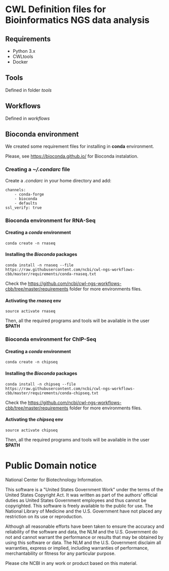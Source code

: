 # CWL Definition files for Bioinformatics NGS data analysis

## Requirements
 
 * Python 3.x
 * CWLtools
 * Docker  

## Tools 
Defined in folder *tools*

## Workflows
Defined in *workflows*

## Bioconda environment

We created some requirement files for installing in **conda** environment. 

Please, see https://bioconda.github.io/ for Bioconda instalation.

### Creating a *~/.condarc* file

Create a *.condarc* in your home directory and add:

    channels:
        - conda-forge
        - bioconda
        - defaults
    ssl_verify: true
    
### Bioconda environment for RNA-Seq

#### Creating a *conda* environment

    conda create -n rnaseq
    
#### Installing the *Bioconda* packages

    conda install -n rnaseq --file https://raw.githubusercontent.com/ncbi/cwl-ngs-workflows-cbb/master/requirements/conda-rnaseq.txt

Check the https://github.com/ncbi/cwl-ngs-workflows-cbb/tree/master/requirements folder 
for more environments files. 

#### Activating the *rnaseq* env

    source activate rnaseq
    
Then, all the required programs and tools will be available in the user **$PATH**

### Bioconda environment for ChIP-Seq

#### Creating a *conda* environment

    conda create -n chipseq
    
#### Installing the *Bioconda* packages

    conda install -n chipseq --file https://raw.githubusercontent.com/ncbi/cwl-ngs-workflows-cbb/master/requirements/conda-chipseq.txt

Check the https://github.com/ncbi/cwl-ngs-workflows-cbb/tree/master/requirements folder 
for more environments files. 

#### Activating the *chipseq* env

    source activate chipseq
    
Then, all the required programs and tools will be available in the user **$PATH**

# Public Domain notice

National Center for Biotechnology Information.

This software is a "United States Government Work" under the terms of the United States
Copyright Act. It was written as part of the authors' official duties as United States
Government employees and thus cannot be copyrighted. This software is freely available
to the public for use. The National Library of Medicine and the U.S. Government have not
 placed any restriction on its use or reproduction.

Although all reasonable efforts have been taken to ensure the accuracy and reliability
of the software and data, the NLM and the U.S. Government do not and cannot warrant the
performance or results that may be obtained by using this software or data. The NLM and
the U.S. Government disclaim all warranties, express or implied, including warranties
of performance, merchantability or fitness for any particular purpose.

Please cite NCBI in any work or product based on this material.
